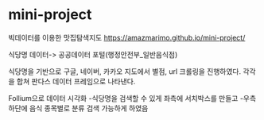 # mini-project

빅데이터를 이용한 맛집탐색지도
https://amazmarimo.github.io/mini-project/

식당명 데이터-> 공공데이터 포털(행정안전부_일반음식점)

식당명을 기반으로 구글, 네이버, 카카오 지도에서 별점, url 크롤링을 진행하였다.
각각을 합쳐 판다스 데이터 프레임으로 나타낸다.

Follium으로 데이터 시각화
-식당명을 검색할 수 있게 좌측에 서치박스를 만들고
-우측 하단에 음식 종목별로 분류 검색 가능하게 하였음
